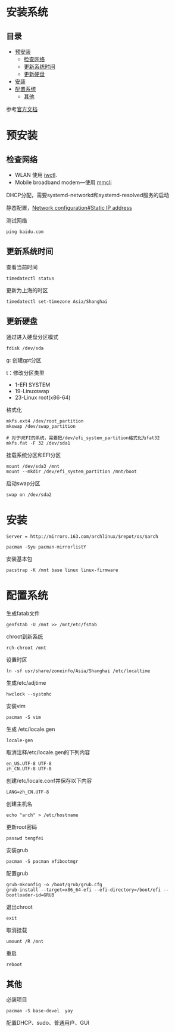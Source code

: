 # 安装系统

## 目录

-   [预安装](#预安装)
    -   [检查网络](#检查网络)
    -   [更新系统时间](#更新系统时间)
    -   [更新硬盘](#更新硬盘)
-   [安装](#安装)
-   [配置系统](#配置系统)
    -   [其他](#其他)

参考[官方文档](https://wiki.archlinux.org/title/Installation_guide "官方文档")

# 预安装

## 检查网络

-   WLAN 使用 [iwctl](https://wiki.archlinux.org/title/Iwctl "iwctl").
-   Mobile broadband modem—使用 [mmcli](https://wiki.archlinux.org/title/Mmcli "mmcli")

DHCP分配，需要systemd-networkd和systemd-resolved服务的启动

静态配置，[Network configuration#Static IP address](https://wiki.archlinux.org/title/Network_configuration#Static_IP_address "Network configuration#Static IP address")

测试网络

```纯文本
ping baidu.com
```

## 更新系统时间

查看当前时间

```纯文本
timedatectl status
```

更新为上海的时区

```纯文本
timedatectl set-timezone Asia/Shanghai
```

## 更新硬盘

通过进入硬盘分区模式

```纯文本
fdisk /dev/sda
```

g: 创建gpt分区

t：修改分区类型

-   1-EFI SYSTEM
-   19-Linuxswap
-   23-Linux root(x86-64)

格式化

```纯文本
mkfs.ext4 /dev/root_partition
mkswap /dev/swap_partition

# 对于UEFI的系统，需要把/dev/efi_system_partition格式化为fat32
mkfs.fat -F 32 /dev/sda1
```

挂载系统分区和EFI分区

```纯文本
mount /dev/sda3 /mnt
mount --mkdir /dev/efi_system_partition /mnt/boot
```

启动swap分区

```纯文本
swap on /dev/sda2
```

# 安装

```纯文本
Server = http://mirrors.163.com/archlinux/$repot/os/$arch
```

```纯文本
pacman -Syu pacman-mirrorlistY
```

安装基本包

```纯文本
pacstrap -K /mnt base linux linux-firmware
```

# 配置系统

生成fatab文件

```纯文本
genfstab -U /mnt >> /mnt/etc/fstab
```

chroot到新系统

```纯文本
rch-chroot /mnt
```

设置时区

```纯文本
ln -sf usr/share/zoneinfo/Asia/Shanghai /etc/localtime
```

生成/etc/adjtime

```纯文本
hwclock --systohc
```

安装vim

```纯文本
pacman -S vim
```

生成 /etc/locale.gen

```纯文本
locale-gen
```

取消注释/etc/locale.gen的下列内容

```纯文本
en_US.UTF-8 UTF-8
zh_CN.UTF-8 UTF-8
```

创建/etc/locale.conf并保存以下内容

```纯文本
LANG=zh_CN.UTF-8
```

创建主机名

```纯文本
echo "arch" > /etc/hostname
```

更新root密码

```纯文本
passwd tengfei
```

安装grub

```纯文本
pacman -S pacman efibootmgr
```

配置grub

```纯文本
grub-mkconfig -o /boot/grub/grub.cfg
grub-install --target=x86_64-efi --efi-directory=/boot/efi --bootloader-id=GRUB
```

退出chroot

```纯文本
exit
```

取消挂载

```纯文本
umount /R /mnt
```

重启

```纯文本
reboot
```

## 其他

必装项目

```纯文本
pacman -S base-devel  yay
```

配置DHCP、sudo、普通用户、GUI
